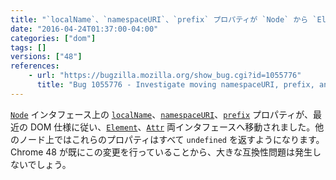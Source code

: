 ```yaml
---
title: "`localName`、`namespaceURI`、`prefix` プロパティが `Node` から `Element` へ移されました"
date: "2016-04-24T01:37:00-04:00"
categories: ["dom"]
tags: []
versions: ["48"]
references:
    - url: "https://bugzilla.mozilla.org/show_bug.cgi?id=1055776"
      title: "Bug 1055776 - Investigate moving namespaceURI, prefix, and localName to Element and Attr"
---
```

[`Node`](https://developer.mozilla.org/ja/docs/Web/API/Node) インタフェース上の [`localName`](https://developer.mozilla.org/ja/docs/Web/API/Element/localName)、[`namespaceURI`](https://developer.mozilla.org/ja/docs/Web/API/Node/namespaceURI)、[`prefix`](https://developer.mozilla.org/ja/docs/Web/API/Node/prefix) プロパティが、最近の DOM 仕様に従い、[`Element`](https://developer.mozilla.org/ja/docs/Web/API/Element)、[`Attr`](https://developer.mozilla.org/ja/docs/Web/API/Attr) 両インタフェースへ移動されました。他のノード上ではこれらのプロパティはすべて `undefined` を返すようになります。Chrome 48 が既にこの変更を行っていることから、大きな互換性問題は発生しないでしょう。
